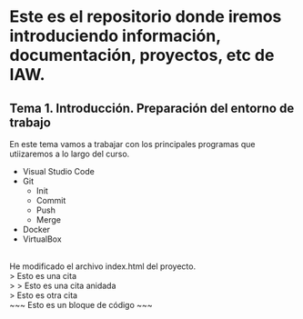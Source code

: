 # Este es el repositorio donde iremos introduciendo información, documentación, proyectos, etc de IAW.
## Tema 1. Introducción. Preparación del entorno de trabajo
En este tema vamos a trabajar con los principales programas que utiizaremos a lo largo del curso.
- Visual Studio Code
- Git
    - Init
    - Commit
    - Push
    - Merge
- Docker
- VirtualBox
<br />
He modificado el archivo index.html del proyecto.
<br />
> Esto es una cita
<br />
> > Esto es una cita anidada
<br />
> Esto es otra cita
<br />
~~~
<html>
Esto es un bloque de código
</html>
~~~